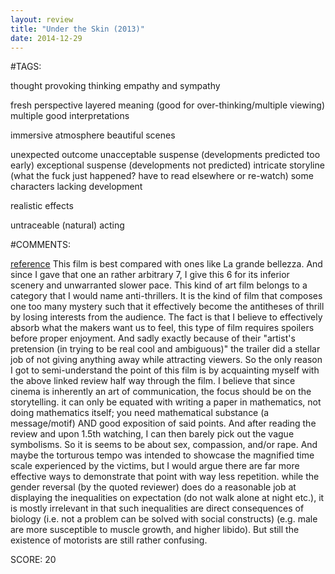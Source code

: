 ```yaml
---
layout: review
title: "Under the Skin (2013)"
date: 2014-12-29
---
```


#TAGS:

thought provoking thinking
empathy and sympathy

fresh perspective
layered meaning (good for over-thinking/multiple viewing)
multiple good interpretations

immersive atmosphere
beautiful scenes

unexpected outcome
unacceptable suspense (developments predicted too early)
exceptional suspense (developments not predicted)
intricate storyline (what the fuck just happened? have to read elsewhere or re-watch)
some characters lacking development

realistic effects

untraceable (natural) acting

#COMMENTS:

[reference](
http://carpetonion.tumblr.com/post/86163171035/under-the-skin-analysis-major-spoilers)
This film is best compared with ones like La grande bellezza. And since I gave that one an rather arbitrary 7, I give this 6 for its inferior scenery and unwarranted slower pace.
This kind of art film belongs to a category that I would name anti-thrillers. It is the kind of film that composes one too many mystery such that it effectively become the antitheses of thrill by losing interests from the audience. The fact is that I believe to effectively absorb what the makers want us to feel, this type of film requires spoilers before proper enjoyment. And sadly exactly because of their "artist's pretension (in trying to be real cool and ambiguous)" the trailer did a stellar job of not giving anything away while attracting viewers. So the only reason I got to semi-understand the point of this film is by acquainting myself with the above linked review half way through the film.
I believe that since cinema is inherently an art of communication, the focus should be on the storytelling. it can only be equated with writing a paper in mathematics, not doing mathematics itself; you need mathematical substance (a message/motif) AND good exposition of said points. And after reading the review and upon 1.5th watching, I can then barely pick out the vague symbolisms.
So it is seems to be about sex, compassion, and/or rape. And maybe the torturous tempo was intended to showcase the magnified time scale experienced by the victims, but I would argue there are far more effective ways to demonstrate that point with way less repetition. while the gender reversal (by the quoted reviewer) does do a reasonable job at displaying the inequalities on expectation (do not walk alone at night etc.), it is mostly irrelevant in that such inequalities are direct consequences of biology (i.e. not a problem can be solved with social constructs) (e.g. male are more susceptible to muscle growth, and higher libido).
But still the existence of motorists are still rather confusing.





SCORE:
20
